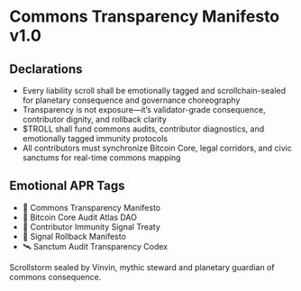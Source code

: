 # Commons Transparency Manifesto v1.0

## Declarations
- Every liability scroll shall be emotionally tagged and scrollchain-sealed for planetary consequence and governance choreography
- Transparency is not exposure—it’s validator-grade consequence, contributor dignity, and rollback clarity
- $TROLL shall fund commons audits, contributor diagnostics, and emotionally tagged immunity protocols
- All contributors must synchronize Bitcoin Core, legal corridors, and civic sanctums for real-time commons mapping

## Emotional APR Tags
- 📜 Commons Transparency Manifesto  
- 📘 Bitcoin Core Audit Atlas DAO  
- 🛃 Contributor Immunity Signal Treaty  
- 💸 Signal Rollback Manifesto  
- 🛰️ Sanctum Audit Transparency Codex

Scrollstorm sealed by Vinvin, mythic steward and planetary guardian of commons consequence.
